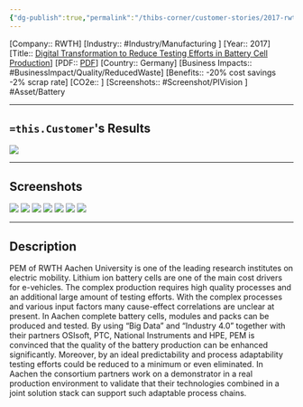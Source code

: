 ```yaml
---
{"dg-publish":true,"permalink":"/thibs-corner/customer-stories/2017-rwth-digital-transformation-to-reduce-testing-efforts-in-battery-cell-production/","noteIcon":""}
---
```


[Company:: RWTH]
[Industry:: #Industry/Manufacturing ]
[Year:: 2017]
[Title:: [Digital Transformation to Reduce Testing Efforts in Battery Cell Production](https://resources.osisoft.com/presentations/digital-transformation-to-reduce-testing-efforts-in-battery-cell-production/)]
[PDF:: [PDF](https://cdn.osisoft.com/osi/presentations/2017-uc-emea-london/UC17EU-D2TR03-RWTHAachenU-Lienemann-DigitalTransformReduceTestingBatteryCell.pdf)]
[Country:: Germany]
[Business Impacts:: #BusinessImpact/Quality/ReducedWaste]
[Benefits:: -20% cost savings -2% scrap rate]
[CO2e:: ]
[Screenshots:: #Screenshot/PIVision ] 
#Asset/Battery 

---
## `=this.Customer`'s Results
![](https://i.imgur.com/hQOqrCw.png)

---
## Screenshots
![](https://i.imgur.com/cyRI6ey.png)
![](https://i.imgur.com/CzH3ONM.png)
![](https://i.imgur.com/vUVhC7N.png)
![](https://i.imgur.com/M7DKRLW.png)
![](https://i.imgur.com/FF1Emx8.png)
![](https://i.imgur.com/B9B0ZsW.png)
![](https://i.imgur.com/CZ2mnhA.png)

---
## Description
PEM of RWTH Aachen University is one of the leading research institutes on electric mobility. Lithium ion battery cells are one of the main cost drivers for e-vehicles. The complex production requires high quality processes and an additional large amount of testing efforts. With the complex processes and various input factors many cause-effect correlations are unclear at present. In Aachen complete battery cells, modules and packs can be produced and tested. By using “Big Data” and “Industry 4.0” together with their partners OSIsoft, PTC, National Instruments and HPE, PEM is convinced that the quality of the battery production can be enhanced significantly. Moreover, by an ideal predictability and process adaptability testing efforts could be reduced to a minimum or even eliminated. In Aachen the consortium partners work on a demonstrator in a real production environment to validate that their technologies combined in a joint solution stack can support such adaptable process chains.